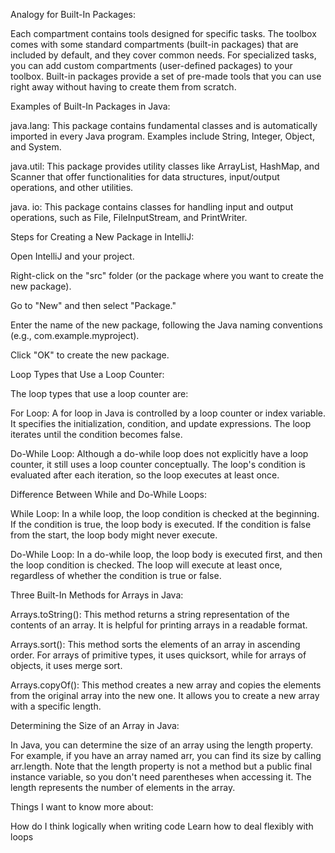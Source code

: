 Analogy for Built-In Packages:

 Each compartment contains tools designed for specific tasks. The toolbox comes with some standard compartments (built-in packages) that are included by default, and they cover common needs. For specialized tasks, you can add custom compartments (user-defined packages) to your toolbox. Built-in packages provide a set of pre-made tools that you can use right away without having to create them from scratch.

Examples of Built-In Packages in Java:

java.lang: This package contains fundamental classes and is automatically imported in every Java program. Examples include String, Integer, Object, and System.

java.util: This package provides utility classes like ArrayList, HashMap, and Scanner that offer functionalities for data structures, input/output operations, and other utilities.

java. io: This package contains classes for handling input and output operations, such as File, FileInputStream, and PrintWriter.

Steps for Creating a New Package in IntelliJ:

Open IntelliJ and your project.

Right-click on the "src" folder (or the package where you want to create the new package).

Go to "New" and then select "Package."

Enter the name of the new package, following the Java naming conventions (e.g., com.example.myproject).

Click "OK" to create the new package.

Loop Types that Use a Loop Counter:

The loop types that use a loop counter are:

For Loop: A for loop in Java is controlled by a loop counter or index variable. It specifies the initialization, condition, and update expressions. The loop iterates until the condition becomes false.

Do-While Loop: Although a do-while loop does not explicitly have a loop counter, it still uses a loop counter conceptually. The loop's condition is evaluated after each iteration, so the loop executes at least once.

Difference Between While and Do-While Loops:

While Loop: In a while loop, the loop condition is checked at the beginning. If the condition is true, the loop body is executed. If the condition is false from the start, the loop body might never execute.

Do-While Loop: In a do-while loop, the loop body is executed first, and then the loop condition is checked. The loop will execute at least once, regardless of whether the condition is true or false.

Three Built-In Methods for Arrays in Java:

Arrays.toString(): This method returns a string representation of the contents of an array. It is helpful for printing arrays in a readable format.

Arrays.sort(): This method sorts the elements of an array in ascending order. For arrays of primitive types, it uses quicksort, while for arrays of objects, it uses merge sort.

Arrays.copyOf(): This method creates a new array and copies the elements from the original array into the new one. It allows you to create a new array with a specific length.

Determining the Size of an Array in Java:

In Java, you can determine the size of an array using the length property. For example, if you have an array named arr, you can find its size by calling arr.length. Note that the length property is not a method but a public final instance variable, so you don't need parentheses when accessing it. The length represents the number of elements in the array.

Things I want to know more about:

How do I think logically when writing code
Learn how to deal flexibly with loops
